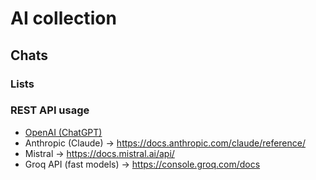 # AI collection

## Chats

### Lists

### REST API usage
* [OpenAI (ChatGPT)](./rest-api/openai.md)
* Anthropic (Claude) → https://docs.anthropic.com/claude/reference/
* Mistral → https://docs.mistral.ai/api/
* Groq API (fast models) → https://console.groq.com/docs